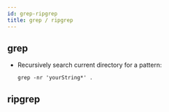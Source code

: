 ```yaml
---
id: grep-ripgrep
title: grep / ripgrep
---
```


## grep

- Recursively search current directory for a pattern:

  `grep -nr 'yourString*' .`

## ripgrep
